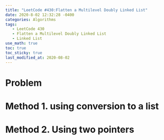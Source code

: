 ```yaml
---
title: "LeetCode #430:Flatten a Multilevel Doubly Linked List"
date: 2020-8-02 12:32:28 -0400
categories: Algorithms
tags:
   - LeetCode 430 
   - Flatten a Multilevel Doubly Linked List
   - Linked List 
use_math: true
toc: true
toc_sticky: true
last_modified_at: 2020-08-02
---
```


# Problem 

# Method 1. using conversion to a list 

<script src="https://gist.github.com/gimoonnam/ba11cccd166cf8c6d1c0efb9ea544cbc.js"></script>


# Method 2. Using two pointers

